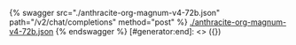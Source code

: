[#generator:start]: <> ({ "template": "openapi" })
{% swagger src="./anthracite-org-magnum-v4-72b.json" path="/v2/chat/completions" method="post" %}
[./anthracite-org-magnum-v4-72b.json](./anthracite-org-magnum-v4-72b.json)
{% endswagger %}
[#generator:end]: <> ({})